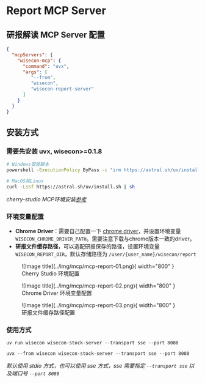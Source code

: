 # Report MCP Server

## 研报解读 MCP Server 配置

```json
{
  "mcpServers": {
    "wisecon-mcp": {
      "command": "uvx",
      "args": [
         "--from",
         "wisecon",
         "wisecon-report-server"
      ]
    }
  }
}
```

## 安装方式

### 需要先安装 uvx, wisecon>=0.1.8

```bash
# Windows安装脚本
powershell -ExecutionPolicy ByPass -c "irm https://astral.sh/uv/install.ps1 | iex"

# MacOS和Linux
curl -LsSf https://astral.sh/uv/install.sh | sh
```

*cherry-studio MCP环境安装[参考](https://docs.cherry-ai.com/advanced-basic/mcp/install)*

### 环境变量配置

- **Chrome Driver**：需要自己配置一下 [chrome driver](https://sites.google.com/chromium.org/driver/home)，并设置环境变量 `WISECON_CHROME_DRIVER_PATH`。需要注意下载与chrome版本一致的driver。
- **研报文件缓存路径**，可以选配研报保存的路径，设置环境变量 `WISECON_REPORT_DIR`，默认存储路径为 `/user/{user_name}/wisecon/report`

<figure markdown="span">
  ![Image title](../img/mcp/mcp-report-01.png){ width="800" }
  <figcaption>Cherry Studio 环境配置</figcaption>
</figure>

<figure markdown="span">
  ![Image title](../img/mcp/mcp-report-02.png){ width="800" }
  <figcaption>Chrome Driver 环境变量配置</figcaption>
</figure>

<figure markdown="span">
  ![Image title](../img/mcp/mcp-report-03.png){ width="800" }
  <figcaption>研报文件缓存路径配置</figcaption>
</figure>

### 使用方式

```text
uv run wisecon wisecon-stock-server --transport sse --port 8080

uvx --from wisecon wisecon-stock-server --transport sse --port 8080
```

*默认使用 stdio 方式，也可以使用 sse 方式，sse 需要指定 `--transport sse` 以及端口号 `--port 8080`*
